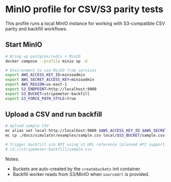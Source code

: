 # MinIO profile for CSV/S3 parity tests

This profile runs a local MinIO instance for working with S3-compatible CSV parity and backfill workflows.

## Start MinIO

```bash
# Bring up postgres/redis + MinIO
docker compose --profile minio up -d

# Environment to use MinIO from services
export AWS_ACCESS_KEY_ID=minioadmin
export AWS_SECRET_ACCESS_KEY=minioadmin
export AWS_REGION=us-east-1
export S3_ENDPOINT=http://localhost:9000
export S3_BUCKET=stripemeter-backfill
export S3_FORCE_PATH_STYLE=true
```

## Upload a CSV and run backfill

```bash
# Upload sample CSV
mc alias set local http://localhost:9000 $AWS_ACCESS_KEY_ID $AWS_SECRET_ACCESS_KEY
mc cp ./docs/simulator/examples/sample.csv local/$S3_BUCKET/sample.csv

# Trigger backfill via API using s3 URL reference (planned API support)
# s3://stripemeter-backfill/sample.csv
```

Notes:
- Buckets are auto-created by the `createbuckets` init container.
- Backfill worker reads from S3/MinIO when `sourceUrl` is provided.


